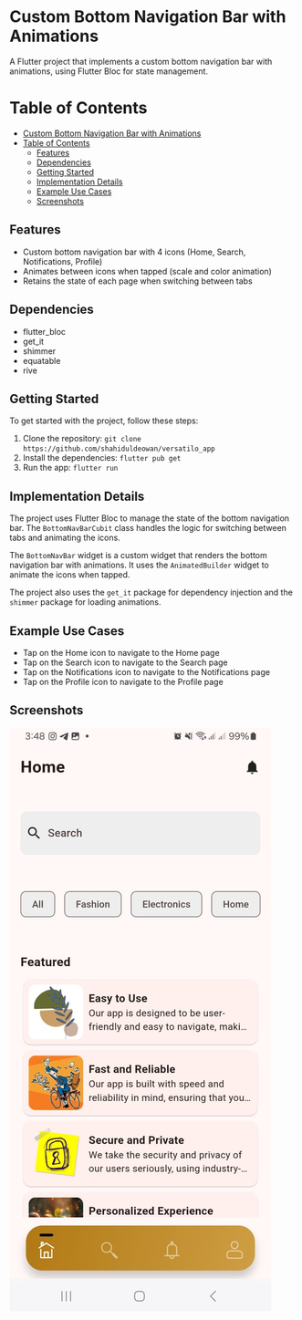 # Custom Bottom Navigation Bar with Animations

A Flutter project that implements a custom bottom navigation bar with animations, using Flutter Bloc for state management.

# Table of Contents

- [Custom Bottom Navigation Bar with Animations](#custom-bottom-navigation-bar-with-animations)
- [Table of Contents](#table-of-contents)
  - [Features](#features)
  - [Dependencies](#dependencies)
  - [Getting Started](#getting-started)
  - [Implementation Details](#implementation-details)
  - [Example Use Cases](#example-use-cases)
  - [Screenshots](#screenshots)

## Features

* Custom bottom navigation bar with 4 icons (Home, Search, Notifications, Profile)
* Animates between icons when tapped (scale and color animation)
* Retains the state of each page when switching between tabs

## Dependencies

* flutter_bloc
* get_it
* shimmer
* equatable
* rive

## Getting Started

To get started with the project, follow these steps:

1. Clone the repository: `git clone https://github.com/shahiduldeowan/versatilo_app`
2. Install the dependencies: `flutter pub get`
3. Run the app: `flutter run`

## Implementation Details

The project uses Flutter Bloc to manage the state of the bottom navigation bar. The `BottomNavBarCubit` class handles the logic for switching between tabs and animating the icons.

The `BottomNavBar` widget is a custom widget that renders the bottom navigation bar with animations. It uses the `AnimatedBuilder` widget to animate the icons when tapped.

The project also uses the `get_it` package for dependency injection and the `shimmer` package for loading animations.

## Example Use Cases

* Tap on the Home icon to navigate to the Home page
* Tap on the Search icon to navigate to the Search page
* Tap on the Notifications icon to navigate to the Notifications page
* Tap on the Profile icon to navigate to the Profile page

## Screenshots

![Bottom Navigation Bar Screenshot](screenshot.jpeg)
